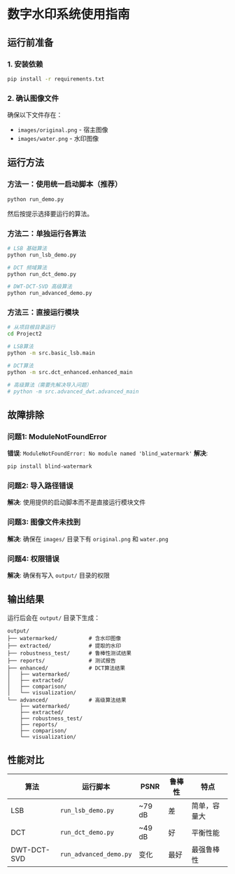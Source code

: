 # 数字水印系统使用指南

##  运行前准备

### 1. 安装依赖
```bash
pip install -r requirements.txt
```

### 2. 确认图像文件
确保以下文件存在：
- `images/original.png` - 宿主图像
- `images/water.png` - 水印图像

## 运行方法

### 方法一：使用统一启动脚本（推荐）
```bash
python run_demo.py
```
然后按提示选择要运行的算法。

### 方法二：单独运行各算法
```bash
# LSB 基础算法
python run_lsb_demo.py

# DCT 频域算法  
python run_dct_demo.py

# DWT-DCT-SVD 高级算法
python run_advanced_demo.py
```

### 方法三：直接运行模块
```bash
# 从项目根目录运行
cd Project2

# LSB算法
python -m src.basic_lsb.main

# DCT算法  
python -m src.dct_enhanced.enhanced_main

# 高级算法（需要先解决导入问题）
# python -m src.advanced_dwt.advanced_main
```

## 故障排除

### 问题1: ModuleNotFoundError
**错误**: `ModuleNotFoundError: No module named 'blind_watermark'`
**解决**: 
```bash
pip install blind-watermark
```

### 问题2: 导入路径错误
**解决**: 使用提供的启动脚本而不是直接运行模块文件

### 问题3: 图像文件未找到
**解决**: 确保在 `images/` 目录下有 `original.png` 和 `water.png`

### 问题4: 权限错误
**解决**: 确保有写入 `output/` 目录的权限

## 输出结果

运行后会在 `output/` 目录下生成：

```
output/
├── watermarked/          # 含水印图像
├── extracted/            # 提取的水印
├── robustness_test/      # 鲁棒性测试结果
├── reports/              # 测试报告
├── enhanced/             # DCT算法结果
│   ├── watermarked/
│   ├── extracted/
│   ├── comparison/
│   └── visualization/
└── advanced/             # 高级算法结果
    ├── watermarked/
    ├── extracted/
    ├── robustness_test/
    ├── reports/
    ├── comparison/
    └── visualization/
```

## 性能对比

| 算法 | 运行脚本 | PSNR | 鲁棒性 | 特点 |
|------|----------|------|--------|------|
| LSB | `run_lsb_demo.py` | ~79 dB | 差 | 简单，容量大 |
| DCT | `run_dct_demo.py` | ~49 dB | 好 | 平衡性能 |
| DWT-DCT-SVD | `run_advanced_demo.py` | 变化 | 最好 | 最强鲁棒性 |
